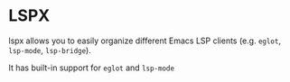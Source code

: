 # LSPX

lspx allows you to easily organize different Emacs LSP clients (e.g. `eglot`, `lsp-mode`,
`lsp-bridge`).

It has built-in support for `eglot` and `lsp-mode`
